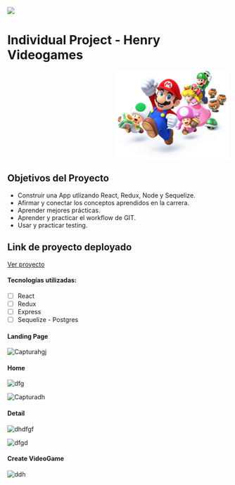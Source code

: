 <p align='left'>
    <img src='https://static.wixstatic.com/media/85087f_0d84cbeaeb824fca8f7ff18d7c9eaafd~mv2.png/v1/fill/w_160,h_30,al_c,q_85,usm_0.66_1.00_0.01/Logo_completo_Color_1PNG.webp' </img>
</p>

# Individual Project - Henry Videogames

<p align="right">
  <img height="200" src="./videogame.png" />
</p>

## Objetivos del Proyecto

- Construir una App utlizando React, Redux, Node y Sequelize.
- Afirmar y conectar los conceptos aprendidos en la carrera.
- Aprender mejores prácticas.
- Aprender y practicar el workflow de GIT.
- Usar y practicar testing.


## Link de proyecto deployado 
<a href="https://videogameappnatti.vercel.app/" >Ver proyecto</a>


#### Tecnologías utilizadas:
- [ ] React
- [ ] Redux
- [ ] Express
- [ ] Sequelize - Postgres

#### Landing Page

![Capturahgj](https://user-images.githubusercontent.com/93220311/181876697-57934257-8286-4d54-ab92-6130fd757742.PNG)

#### Home
![dfg](https://user-images.githubusercontent.com/93220311/181876715-208615b5-1847-45d0-b548-c5f5e2bc9311.PNG)

![Capturadh](https://user-images.githubusercontent.com/93220311/181876720-161ca632-1eca-4165-b211-753995dff129.PNG)

#### Detail 
![dhdfgf](https://user-images.githubusercontent.com/93220311/181876728-e02ce2e5-87ad-43dd-b36d-a0bce11797e0.PNG)

![dfgd](https://user-images.githubusercontent.com/93220311/181876731-1537de3c-4e42-4b22-ab02-ddee124a2205.PNG)

#### Create VideoGame


![ddh](https://user-images.githubusercontent.com/93220311/181876735-087058a9-ac91-4221-bf28-2311f33593a5.PNG)

